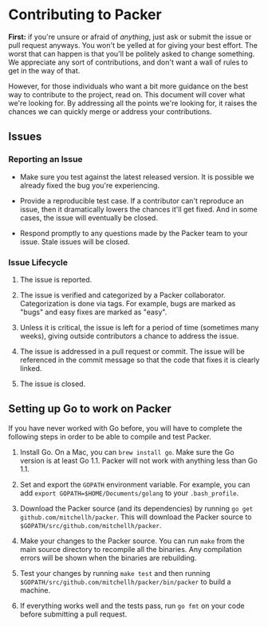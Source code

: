 # Contributing to Packer

**First:** if you're unsure or afraid of _anything_, just ask
or submit the issue or pull request anyways. You won't be yelled at for
giving your best effort. The worst that can happen is that you'll be
politely asked to change something. We appreciate any sort of contributions,
and don't want a wall of rules to get in the way of that.

However, for those individuals who want a bit more guidance on the
best way to contribute to the project, read on. This document will cover
what we're looking for. By addressing all the points we're looking for,
it raises the chances we can quickly merge or address your contributions.

## Issues

### Reporting an Issue

* Make sure you test against the latest released version. It is possible
  we already fixed the bug you're experiencing.

* Provide a reproducible test case. If a contributor can't reproduce an
  issue, then it dramatically lowers the chances it'll get fixed. And in
  some cases, the issue will eventually be closed.

* Respond promptly to any questions made by the Packer team to your issue.
  Stale issues will be closed.

### Issue Lifecycle

1. The issue is reported.

2. The issue is verified and categorized by a Packer collaborator.
   Categorization is done via tags. For example, bugs are marked as "bugs"
   and easy fixes are marked as "easy".

3. Unless it is critical, the issue is left for a period of time (sometimes
   many weeks), giving outside contributors a chance to address the issue.

4. The issue is addressed in a pull request or commit. The issue will be
   referenced in the commit message so that the code that fixes it is clearly
   linked.

5. The issue is closed.

## Setting up Go to work on Packer

If you have never worked with Go before, you will have to complete the
following steps in order to be able to compile and test Packer.

1. Install Go. On a Mac, you can `brew install go`. Make sure the Go
   version is at least Go 1.1. Packer will not work with anything less than
   Go 1.1.

2. Set and export the `GOPATH` environment variable. For example, you can
   add `export GOPATH=$HOME/Documents/golang` to your `.bash_profile`.

3. Download the Packer source (and its dependencies) by running
   `go get github.com/mitchellh/packer`. This will download the Packer
   source to `$GOPATH/src/github.com/mitchellh/packer`.

4. Make your changes to the Packer source. You can run `make` from the main
   source directory to recompile all the binaries. Any compilation errors
   will be shown when the binaries are rebuilding.

5. Test your changes by running `make test` and then running
   `$GOPATH/src/github.com/mitchellh/packer/bin/packer` to build a machine.

6. If everything works well and the tests pass, run `go fmt` on your code
   before submitting a pull request.
